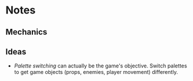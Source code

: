 # Notes

## Mechanics

## Ideas
- *Palette switching* can actually be the game's objective. Switch palettes to get game objects (props, enemies, player movement) differently.